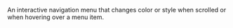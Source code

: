 An interactive navigation menu that changes color or style when scrolled or when hovering over a menu item.
